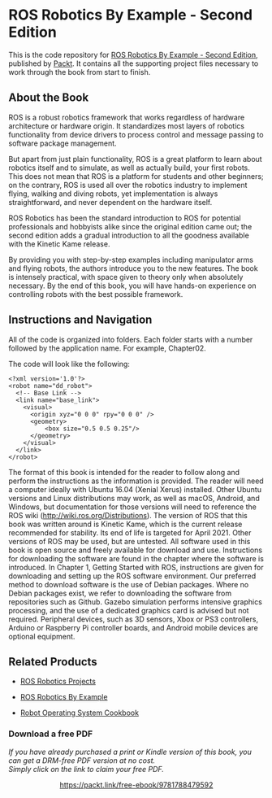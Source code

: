 


# ROS Robotics By Example - Second Edition
This is the code repository for [ROS Robotics By Example - Second Edition](https://www.packtpub.com/hardware-and-creative/ros-robotics-example-second-edition?utm_source=github&utm_medium=repository&utm_campaign=9781788479592), published by [Packt](https://www.packtpub.com/?utm_source=github). It contains all the supporting project files necessary to work through the book from start to finish.
## About the Book
ROS is a robust robotics framework that works regardless of hardware architecture or hardware origin. It standardizes most layers of robotics functionality from device drivers to process control and message passing to software package management.

But apart from just plain functionality, ROS is a great platform to learn about robotics itself and to simulate, as well as actually build, your first robots. This does not mean that ROS is a platform for students and other beginners; on the contrary, ROS is used all over the robotics industry to implement flying, walking and diving robots, yet implementation is always straightforward, and never dependent on the hardware itself.

ROS Robotics has been the standard introduction to ROS for potential professionals and hobbyists alike since the original edition came out; the second edition adds a gradual introduction to all the goodness available with the Kinetic Kame release.

By providing you with step-by-step examples including manipulator arms and flying robots, the authors introduce you to the new features. The book is intensely practical, with space given to theory only when absolutely necessary. By the end of this book, you will have hands-on experience on controlling robots with the best possible framework.

## Instructions and Navigation
All of the code is organized into folders. Each folder starts with a number followed by the application name. For example, Chapter02.



The code will look like the following:
```
<?xml version='1.0'?>
<robot name="dd_robot">
  <!-- Base Link -->
  <link name="base_link">
    <visual>
      <origin xyz="0 0 0" rpy="0 0 0" />
      <geometry>
          <box size="0.5 0.5 0.25"/>
      </geometry>
    </visual>
  </link>
</robot>

```

The format of this book is intended for the reader to follow along and perform the instructions as the information is provided. The reader will need a computer ideally with Ubuntu 16.04 (Xenial Xerus) installed. Other Ubuntu versions and Linux distributions may work, as well as macOS, Android, and Windows, but documentation for those versions will need to reference the ROS wiki (http://wiki.ros.org/Distributions).
The version of ROS that this book was written around is Kinetic Kame, which is the current release recommended for stability. Its end of life is targeted for April 2021. Other versions of ROS may be used, but are untested.
All software used in this book is open source and freely available for download and use. Instructions for downloading the software are found in the chapter where the software is introduced. In Chapter 1, Getting Started with ROS, instructions are given for downloading and setting up the ROS software environment.
Our preferred method to download software is the use of Debian packages. Where no Debian packages exist, we refer to downloading the software from repositories such as Github.
Gazebo simulation performs intensive graphics processing, and the use of a dedicated graphics card is advised but not required.
Peripheral devices, such as 3D sensors, Xbox or PS3 controllers, Arduino or Raspberry Pi controller boards, and Android mobile devices are optional equipment.


## Related Products
* [ROS Robotics Projects](https://www.packtpub.com/hardware-and-creative/ros-robotics-projects?utm_source=github&utm_medium=repository&utm_campaign=9781783554713)

* [ROS Robotics By Example](https://www.packtpub.com/hardware-and-creative/ros-robotics-example?utm_source=github&utm_medium=repository&utm_campaign=9781782175193)

* [Robot Operating System Cookbook](https://www.packtpub.com/hardware-and-creative/robot-operating-system-cookbook?utm_source=github&utm_medium=repository&utm_campaign=9781783987443)


### Download a free PDF

 <i>If you have already purchased a print or Kindle version of this book, you can get a DRM-free PDF version at no cost.<br>Simply click on the link to claim your free PDF.</i>
<p align="center"> <a href="https://packt.link/free-ebook/9781788479592">https://packt.link/free-ebook/9781788479592 </a> </p>